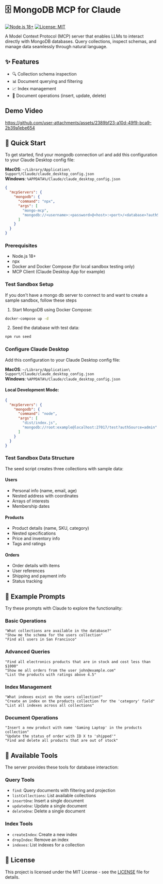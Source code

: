 # 🗄️ MongoDB MCP for Claude

[![Node.js 18+](https://img.shields.io/badge/node-18%2B-blue.svg)](https://nodejs.org/en/)
[![License: MIT](https://img.shields.io/badge/License-MIT-yellow.svg)](https://opensource.org/licenses/MIT)

A Model Context Protocol (MCP) server that enables LLMs to interact directly with MongoDB databases. Query collections, inspect schemas, and manage data seamlessly through natural language.

## ✨ Features

- 🔍 Collection schema inspection
- 📊 Document querying and filtering
- 📈 Index management
- 📝 Document operations (insert, update, delete)

## Demo Video


https://github.com/user-attachments/assets/2389bf23-a10d-49f9-bca9-2b39a1ebe654




## 🚀 Quick Start

To get started, find your mongodb connection url and add this configuration to your Claude Desktop config file:

**MacOS**: `~/Library/Application\ Support/Claude/claude_desktop_config.json`  
**Windows**: `%APPDATA%/Claude/claude_desktop_config.json`

```json
{
  "mcpServers": {
    "mongodb": {
      "command": "npx",
      "args": [
        "mongo-mcp",
        "mongodb://<username>:<password>@<host>:<port>/<database>?authSource=admin"
      ]
    }
  }
}
```

### Prerequisites

- Node.js 18+
- npx
- Docker and Docker Compose (for local sandbox testing only)
- MCP Client (Claude Desktop App for example)

### Test Sandbox Setup

If you don't have a mongo db server to connect to and want to create a sample sandbox, follow these steps

1. Start MongoDB using Docker Compose:

```bash
docker-compose up -d
```

2. Seed the database with test data:

```bash
npm run seed
```

### Configure Claude Desktop

Add this configuration to your Claude Desktop config file:

**MacOS**: `~/Library/Application\ Support/Claude/claude_desktop_config.json`  
**Windows**: `%APPDATA%/Claude/claude_desktop_config.json`

#### Local Development Mode:

```json
{
  "mcpServers": {
    "mongodb": {
      "command": "node",
      "args": [
        "dist/index.js",
        "mongodb://root:example@localhost:27017/test?authSource=admin"
      ]
    }
  }
}
```

### Test Sandbox Data Structure

The seed script creates three collections with sample data:

#### Users

- Personal info (name, email, age)
- Nested address with coordinates
- Arrays of interests
- Membership dates

#### Products

- Product details (name, SKU, category)
- Nested specifications
- Price and inventory info
- Tags and ratings

#### Orders

- Order details with items
- User references
- Shipping and payment info
- Status tracking

## 🎯 Example Prompts

Try these prompts with Claude to explore the functionality:

### Basic Operations

```plaintext
"What collections are available in the database?"
"Show me the schema for the users collection"
"Find all users in San Francisco"
```

### Advanced Queries

```plaintext
"Find all electronics products that are in stock and cost less than $1000"
"Show me all orders from the user john@example.com"
"List the products with ratings above 4.5"
```

### Index Management

```plaintext
"What indexes exist on the users collection?"
"Create an index on the products collection for the 'category' field"
"List all indexes across all collections"
```

### Document Operations

```plaintext
"Insert a new product with name 'Gaming Laptop' in the products collection"
"Update the status of order with ID X to 'shipped'"
"Find and delete all products that are out of stock"
```

## 📝 Available Tools

The server provides these tools for database interaction:

### Query Tools

- `find`: Query documents with filtering and projection
- `listCollections`: List available collections
- `insertOne`: Insert a single document
- `updateOne`: Update a single document
- `deleteOne`: Delete a single document

### Index Tools

- `createIndex`: Create a new index
- `dropIndex`: Remove an index
- `indexes`: List indexes for a collection

## 📜 License

This project is licensed under the MIT License - see the [LICENSE](LICENSE) file for details.
